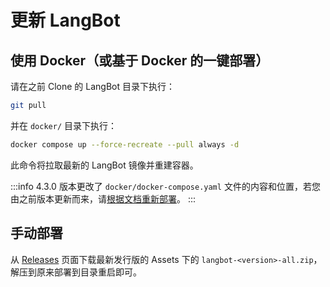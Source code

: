 # 更新 LangBot

## 使用 Docker（或基于 Docker 的一键部署）

请在之前 Clone 的 LangBot 目录下执行：

```bash
git pull
```

并在 `docker/` 目录下执行：

```bash
docker compose up --force-recreate --pull always -d
```

此命令将拉取最新的 LangBot 镜像并重建容器。

:::info
4.3.0 版本更改了 `docker/docker-compose.yaml` 文件的内容和位置，若您由之前版本更新而来，请[根据文档重新部署](/zh/deploy/langbot/docker)。
:::

## 手动部署

从 [Releases](https://github.com/langbot-app/LangBot/releases) 页面下载最新发行版的 Assets 下的 `langbot-<version>-all.zip`，解压到原来部署到目录重启即可。